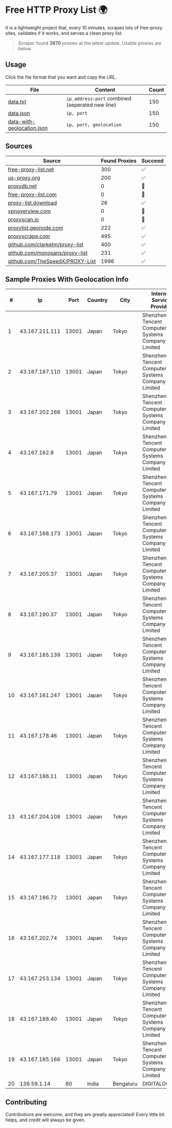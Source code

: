 
# Free HTTP Proxy List 🌍

It is a lightweight project that, every 10 minutes, scrapes lots of free-proxy sites, validates if it works, and serves a clean proxy list.


> Scraper found **3870** proxies at the latest update. Usable proxies are below.

## Usage

Click the file format that you want and copy the URL.


|File|Content|Count|
|----|-------|-----|
|[data.txt](https://raw.githubusercontent.com/themiralay/Proxy-List-World/master/data.txt)|`ip_address:port` combined (seperated new line)|150|
|[data.json](https://raw.githubusercontent.com/themiralay/Proxy-List-World/master/data.json)|`ip, port`|150|
|[data-with-geolocation.json](https://raw.githubusercontent.com/themiralay/Proxy-List-World/master/data-with-geolocation.json)|`ip, port, geolocation`|150|

## Sources

|Source|Found Proxies|Succeed|
|------|-------------|-------|
|[free-proxy-list.net](https://free-proxy-list.net)|300|✅|
|[us-proxy.org](https://www.us-proxy.org)|200|✅|
|[proxydb.net](http://proxydb.net)|0|🚫|
|[free-proxy-list.com](https://free-proxy-list.com/?page=&port=&type%5B%5D=http&type%5B%5D=https&up_time=0&search=Search)|0|🚫|
|[proxy-list.download](https://www.proxy-list.download/HTTP)|26|✅|
|[vpnoverview.com](https://vpnoverview.com/privacy/anonymous-browsing/free-proxy-servers)|0|🚫|
|[proxyscan.io](https://www.proxyscan.io)|0|🚫|
|[proxylist.geonode.com](https://proxylist.geonode.com/api/proxy-list?limit=300&page=1&sort_by=lastChecked&sort_type=desc&protocols=http,https)|222|✅|
|[proxyscrape.com](https://api.proxyscrape.com/v2/?request=displayproxies&protocol=http&timeout=10000&country=all&ssl=all&anonymity=all)|495|✅|
|[github.com/clarketm/proxy-list](https://raw.githubusercontent.com/clarketm/proxy-list/master/proxy-list-raw.txt)|400|✅|
|[github.com/monosans/proxy-list](https://raw.githubusercontent.com/monosans/proxy-list/main/proxies/http.txt)|231|✅|
|[github.com/TheSpeedX/PROXY-List](https://raw.githubusercontent.com/TheSpeedX/PROXY-List/master/http.txt)|1996|✅|


## Sample Proxies With Geolocation Info

|#|Ip|Port|Country|City|Internet Service Provider|
|-|--|----|-------|----|-------------------------|
|1|43.167.211.111|13001|Japan|Tokyo|Shenzhen Tencent Computer Systems Company Limited|
|2|43.167.187.110|13001|Japan|Tokyo|Shenzhen Tencent Computer Systems Company Limited|
|3|43.167.202.166|13001|Japan|Tokyo|Shenzhen Tencent Computer Systems Company Limited|
|4|43.167.162.8|13001|Japan|Tokyo|Shenzhen Tencent Computer Systems Company Limited|
|5|43.167.171.79|13001|Japan|Tokyo|Shenzhen Tencent Computer Systems Company Limited|
|6|43.167.168.173|13001|Japan|Tokyo|Shenzhen Tencent Computer Systems Company Limited|
|7|43.167.205.37|13001|Japan|Tokyo|Shenzhen Tencent Computer Systems Company Limited|
|8|43.167.190.37|13001|Japan|Tokyo|Shenzhen Tencent Computer Systems Company Limited|
|9|43.167.185.139|13001|Japan|Tokyo|Shenzhen Tencent Computer Systems Company Limited|
|10|43.167.161.247|13001|Japan|Tokyo|Shenzhen Tencent Computer Systems Company Limited|
|11|43.167.178.46|13001|Japan|Tokyo|Shenzhen Tencent Computer Systems Company Limited|
|12|43.167.186.11|13001|Japan|Tokyo|Shenzhen Tencent Computer Systems Company Limited|
|13|43.167.204.108|13001|Japan|Tokyo|Shenzhen Tencent Computer Systems Company Limited|
|14|43.167.177.118|13001|Japan|Tokyo|Shenzhen Tencent Computer Systems Company Limited|
|15|43.167.186.72|13001|Japan|Tokyo|Shenzhen Tencent Computer Systems Company Limited|
|16|43.167.202.74|13001|Japan|Tokyo|Shenzhen Tencent Computer Systems Company Limited|
|17|43.167.253.134|13001|Japan|Tokyo|Shenzhen Tencent Computer Systems Company Limited|
|18|43.167.188.40|13001|Japan|Tokyo|Shenzhen Tencent Computer Systems Company Limited|
|19|43.167.185.166|13001|Japan|Tokyo|Shenzhen Tencent Computer Systems Company Limited|
|20|139.59.1.14|80|India|Bengaluru|DIGITALOCEAN|



## Contributing

Contributions are welcome, and they are greatly appreciated! Every
little bit helps, and credit will always be given.

